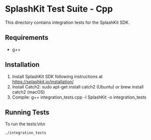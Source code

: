 # SplashKit Test Suite - Cpp

This directory contains integration tests for the SplashKit SDK.

## Requirements

- g++

## Installation

1. Install SplashKit SDK following instructions at https://splashkit.io/installation/
2. Install Catch2: sudo apt-get install catch2 (Ubuntu) or brew install catch2 (macOS)
3. Compile: g++ integration_tests.cpp -l SplashKit -o integration_tests

## Running Tests

To run the tests:\n\n
```bash
./integration_tests
```
